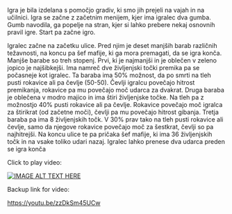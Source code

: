Igra je bila izdelana s pomočjo gradiv, ki smo jih prejeli na vajah in na učilnici. Igra se začne 
z začetnim menijem, kjer ima igralec dva gumba. Gumb navodila, ga popelje na stran, kjer si 
lahko prebere nekaj osnovnih pravil igre. Start pa začne igro.

Igralec začne na začetku ulice. Pred njim je deset manjših barab različnih težavnosti, na koncu 
pa šef mafije, ki ga mora premagati, da se igra konča. Manjše barabe so treh stopenj. Prvi, ki 
je najmanjši in je oblečen v zeleno jopico je najšibkejši. Ima namreč dve življenjski točki 
premika pa se počasneje kot igralec. Ta baraba ima 50% možnost, da po smrti na tleh pusti 
rokavice ali pa čevlje (50-50). Čevlji igralcu povečajo hitrost premikanja, rokavice pa mu 
povečajo moč udarca za dvakrat. Druga baraba je oblečena v modro majico in ima štiri 
življenjske točke. Na tleh pa z možnostjo 40% pusti rokavice ali pa čevlje. Rokavice povečajo 
moč igralca za štirikrat (od začetne moči), čevlji pa mu povečajo hitrost gibanja. Tretja baraba 
pa ima 8 življenjskih točk. V 30% prav tako na tleh pusti rokavice ali čevlje, samo da njegove 
rokavice povečajo moč za šestkrat, čevlji so pa najhitrejši. Na koncu ulice te pa pričaka šef 
mafije, ki ima 36 življenjskih točk in na vsake toliko udari nazaj. Igralec lahko prenese dva 
udarca preden se igra konča

Click to play video:

[![IMAGE ALT TEXT HERE](https://img.youtube.com/vi/zzDkSm45UCw/0.jpg)](https://www.youtube.com/watch?v=zzDkSm45UCw)

Backup link for video:

https://youtu.be/zzDkSm45UCw
